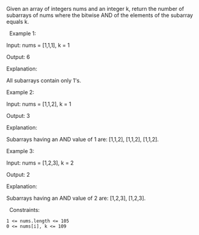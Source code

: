 Given an array of integers nums and an integer k, return the number of subarrays of nums where the bitwise AND of the elements of the subarray equals k.

 
Example 1:


Input: nums = [1,1,1], k = 1

Output: 6

Explanation:

All subarrays contain only 1's.


Example 2:


Input: nums = [1,1,2], k = 1

Output: 3

Explanation:

Subarrays having an AND value of 1 are: [1,1,2], [1,1,2], [1,1,2].


Example 3:


Input: nums = [1,2,3], k = 2

Output: 2

Explanation:

Subarrays having an AND value of 2 are: [1,2,3], [1,2,3].


 
Constraints:


	1 <= nums.length <= 105
	0 <= nums[i], k <= 109

